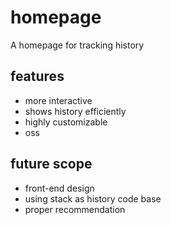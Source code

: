 # homepage
A homepage for tracking history

## features 
* more interactive 
* shows history efficiently 
* highly customizable 
* oss
## future scope 
* front-end design 
* using stack as history code base 
* proper recommendation 
